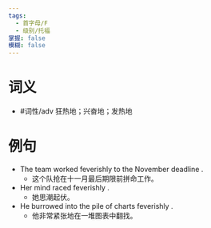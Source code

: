 ```yaml
---
tags:
  - 首字母/F
  - 级别/托福
掌握: false
模糊: false
---
```

# 词义
- #词性/adv  狂热地；兴奋地；发热地
# 例句
- The team worked feverishly to the November deadline .
	- 这个队抢在十一月最后期限前拼命工作。
- Her mind raced feverishly .
	- 她思潮起伏。
- He burrowed into the pile of charts feverishly .
	- 他非常紧张地在一堆图表中翻找。
